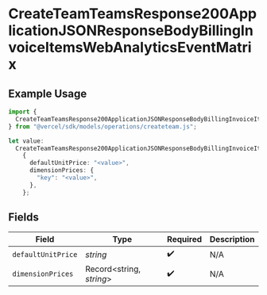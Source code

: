 # CreateTeamTeamsResponse200ApplicationJSONResponseBodyBillingInvoiceItemsWebAnalyticsEventMatrix

## Example Usage

```typescript
import {
  CreateTeamTeamsResponse200ApplicationJSONResponseBodyBillingInvoiceItemsWebAnalyticsEventMatrix,
} from "@vercel/sdk/models/operations/createteam.js";

let value:
  CreateTeamTeamsResponse200ApplicationJSONResponseBodyBillingInvoiceItemsWebAnalyticsEventMatrix =
    {
      defaultUnitPrice: "<value>",
      dimensionPrices: {
        "key": "<value>",
      },
    };
```

## Fields

| Field                    | Type                     | Required                 | Description              |
| ------------------------ | ------------------------ | ------------------------ | ------------------------ |
| `defaultUnitPrice`       | *string*                 | :heavy_check_mark:       | N/A                      |
| `dimensionPrices`        | Record<string, *string*> | :heavy_check_mark:       | N/A                      |